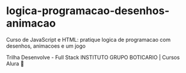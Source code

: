 # logica-programacao-desenhos-animacao

Curso de JavaScript e HTML: pratique logica de programacao com desenhos, animacoes e um jogo

Trilha Desenvolve - Full Stack INSTITUTO GRUPO BOTICARIO | Cursos Alura 🚀
